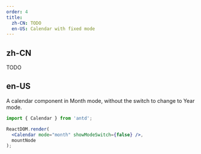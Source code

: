 ```yaml
---
order: 4
title:
  zh-CN: TODO
  en-US: Calendar with fixed mode
---
```


## zh-CN

TODO

## en-US

A calendar component in Month mode, without the switch to change to Year mode.

````jsx
import { Calendar } from 'antd';

ReactDOM.render(
  <Calendar mode="month" showModeSwitch={false} />,
  mountNode
);
````
